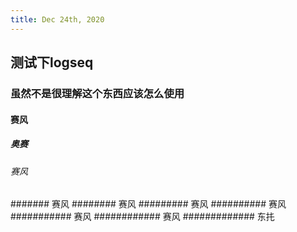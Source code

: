 ```yaml
---
title: Dec 24th, 2020
---
```


## 测试下logseq
### 虽然不是很理解这个东西应该怎么使用
#### 赛风
##### 奥赛
###### 赛风
####### 赛风
######## 赛风
######### 赛风
########## 赛风
########### 赛风
############ 赛风
############# 东扥
